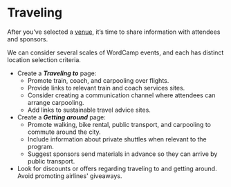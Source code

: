 # Traveling

After you’ve selected a [venue](https://make.wordpress.org/sustainability/handbook/sustainable-events/venue/), it’s time to share information with attendees and sponsors.

We can consider several scales of WordCamp events, and each has distinct location selection criteria.

- Create a ***Traveling to*** page: 
    - Promote train, coach, and carpooling over flights.
    - Provide links to relevant train and coach services sites. 
    - Consider creating a communication channel where attendees can arrange carpooling.
    - Add links to sustainable travel advice sites.
- Create a ***Getting around*** page: 
    - Promote walking, bike rental, public transport, and carpooling to commute around the city.
    - Include information about private shuttles when relevant to the program.
    - Suggest sponsors send materials in advance so they can arrive by public transport.
- Look for discounts or offers regarding traveling to and getting around. Avoid promoting airlines' giveaways.
